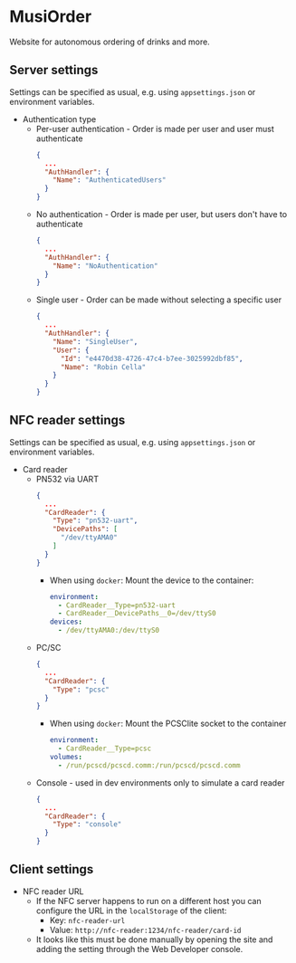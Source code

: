 # MusiOrder

Website for autonomous ordering of drinks and more.

## Server settings

Settings can be specified as usual, e.g. using `appsettings.json` or environment variables.

* Authentication type
    * Per-user authentication - Order is made per user and user must authenticate
        ```json
        {
          ...
          "AuthHandler": {
            "Name": "AuthenticatedUsers"
          }
        }
        ```
    * No authentication - Order is made per user, but users don't have to authenticate
        ```json
        {
          ...
          "AuthHandler": {
            "Name": "NoAuthentication"
          }
        }
        ```
    * Single user - Order can be made without selecting a specific user
        ```json
        {
          ...
          "AuthHandler": {
            "Name": "SingleUser",
            "User": {
              "Id": "e4470d38-4726-47c4-b7ee-3025992dbf85",
              "Name": "Robin Cella"
            }
          }
        }
        ```

## NFC reader settings

Settings can be specified as usual, e.g. using `appsettings.json` or environment variables.

* Card reader
    * PN532 via UART
        ```json
        {
          ...
          "CardReader": {
            "Type": "pn532-uart",
            "DevicePaths": [
              "/dev/ttyAMA0"
            ]
          }
        }
        ```
        * When using `docker`: Mount the device to the container:
            ```yaml
            environment:
              - CardReader__Type=pn532-uart
              - CardReader__DevicePaths__0=/dev/ttyS0
            devices:
              - /dev/ttyAMA0:/dev/ttyS0
            ```
    * PC/SC
        ```json
        {
          ...
          "CardReader": {
            "Type": "pcsc"
          }
        }
        ```
        * When using `docker`: Mount the PCSClite socket to the container
            ```yaml
            environment:
              - CardReader__Type=pcsc
            volumes:
              - /run/pcscd/pcscd.comm:/run/pcscd/pcscd.comm
            ```
    * Console - used in dev environments only to simulate a card reader
        ```json
        {
          ...
          "CardReader": {
            "Type": "console"
          }
        }
        ```

## Client settings

* NFC reader URL
  * If the NFC server happens to run on a different host you can configure the URL in the `localStorage` of the client:
    * Key: `nfc-reader-url`
    * Value: `http://nfc-reader:1234/nfc-reader/card-id`
  * It looks like this must be done manually by opening the site and adding the setting through the Web Developer console.